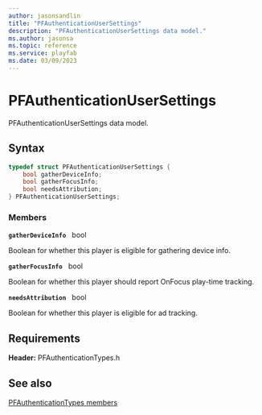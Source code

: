 ```yaml
---
author: jasonsandlin
title: "PFAuthenticationUserSettings"
description: "PFAuthenticationUserSettings data model."
ms.author: jasonsa
ms.topic: reference
ms.service: playfab
ms.date: 03/09/2023
---
```


# PFAuthenticationUserSettings  

PFAuthenticationUserSettings data model.  

## Syntax  
  
```cpp
typedef struct PFAuthenticationUserSettings {  
    bool gatherDeviceInfo;  
    bool gatherFocusInfo;  
    bool needsAttribution;  
} PFAuthenticationUserSettings;  
```
  
### Members  
  
**`gatherDeviceInfo`** &nbsp; bool  
  
Boolean for whether this player is eligible for gathering device info.
  
**`gatherFocusInfo`** &nbsp; bool  
  
Boolean for whether this player should report OnFocus play-time tracking.
  
**`needsAttribution`** &nbsp; bool  
  
Boolean for whether this player is eligible for ad tracking.
  
  
## Requirements  
  
**Header:** PFAuthenticationTypes.h
  
## See also  
[PFAuthenticationTypes members](../pfauthenticationtypes_members.md)  

  
  
